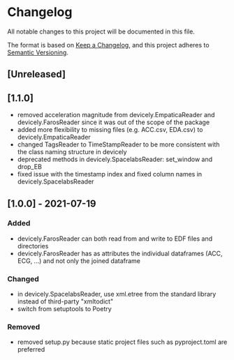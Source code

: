 # Changelog
All notable changes to this project will be documented in this file.

The format is based on [Keep a Changelog](https://keepachangelog.com/en/1.0.0/),
and this project adheres to [Semantic Versioning](https://semver.org/spec/v2.0.0.html).

## [Unreleased]

## [1.1.0]
- removed acceleration magnitude from devicely.EmpaticaReader and devicely.FarosReader since it was out of the scope of the package
- added more flexibility to missing files (e.g. ACC.csv, EDA.csv) to devicely.EmpaticaReader
- changed TagsReader to TimeStampReader to be more consistent with the class naming structure in devicely
- deprecated methods in devicely.SpacelabsReader: set_window and drop_EB
- fixed issue with the timestamp index and fixed column names in devicely.SpacelabsReader

## [1.0.0] - 2021-07-19
### Added
- devicely.FarosReader can both read from and write to EDF files and directories
- devicely.FarosReader has as attributes the individual dataframes (ACC, ECG, ...) and not only the joined dataframe

### Changed
- in devicely.SpacelabsReader, use xml.etree from the standard library instead of third-party "xmltodict"
- switch from setuptools to Poetry

### Removed
- removed setup.py because static project files such as pyproject.toml are preferred